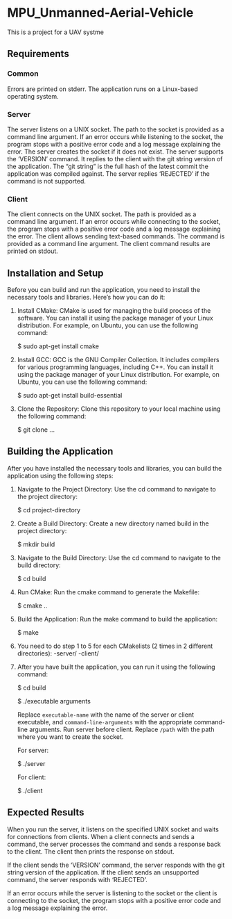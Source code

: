 # MPU_Unmanned-Aerial-Vehicle
This is a project for a UAV systme

## Requirements
### Common

Errors are printed on stderr.
The application runs on a Linux-based operating system.

### Server

The server listens on a UNIX socket.
The path to the socket is provided as a command line argument.
If an error occurs while listening to the socket, the program stops with a positive error code and a log message explaining the error.
The server creates the socket if it does not exist.
The server supports the ‘VERSION’ command.
It replies to the client with the git string version of the application.
The “git string” is the full hash of the latest commit the application was compiled against.
The server replies ‘REJECTED’ if the command is not supported.

### Client

The client connects on the UNIX socket.
The path is provided as a command line argument.
If an error occurs while connecting to the socket, the program stops with a positive error code and a log message explaining the error.
The client allows sending text-based commands.
The command is provided as a command line argument.
The client command results are printed on stdout.

## Installation and Setup
Before you can build and run the application, you need to install the necessary tools and libraries. Here’s how you can do it:

1. Install CMake: CMake is used for managing the build process of the software. You can install it using the package manager of your Linux distribution. For example, on Ubuntu, you can use the following command:

    $ sudo apt-get install cmake

2. Install GCC: GCC is the GNU Compiler Collection. It includes compilers for various programming languages, including C++. You can install it using the package manager of your Linux distribution. For example, on Ubuntu, you can use the following command:

    $ sudo apt-get install build-essential

3. Clone the Repository: Clone this repository to your local machine using the following command:

    $ git clone ...

## Building the Application
After you have installed the necessary tools and libraries, you can build the application using the following steps:

1. Navigate to the Project Directory: Use the cd command to navigate to the project directory:

    $ cd project-directory

2. Create a Build Directory: Create a new directory named build in the project directory:

    $ mkdir build

3. Navigate to the Build Directory: Use the cd command to navigate to the build directory:
    
    $ cd build

4. Run CMake: Run the cmake command to generate the Makefile:

    $ cmake ..

5. Build the Application: Run the make command to build the application:

    $ make

6. You need to do step 1 to 5 for each CMakelists (2 times in 2 different directories):
    -server/
    -client/
    
7. After you have built the application, you can run it using the following command:
    
    $ cd build
    
    $ ./executable arguments

    Replace `executable-name` with the name of the server or client executable, and `command-line-arguments` with the appropriate command-line arguments. Run server before client. Replace `/path` with the path where you want to create the socket.

    For server:

    $ ./server

    For client:

    $ ./client

## Expected Results
When you run the server, it listens on the specified UNIX socket and waits for connections from clients. When a client connects and sends a command, the server processes the command and sends a response back to the client. The client then prints the response on stdout.

If the client sends the ‘VERSION’ command, the server responds with the git string version of the application. If the client sends an unsupported command, the server responds with ‘REJECTED’.

If an error occurs while the server is listening to the socket or the client is connecting to the socket, the program stops with a positive error code and a log message explaining the error.